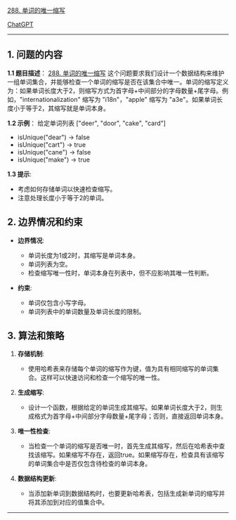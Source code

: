 [288. 单词的唯一缩写](https://leetcode.cn/problems/unique-word-abbreviation)

[ChatGPT](https://chat.openai.com/share/a516beba-afb0-4382-85c5-3e519fefc6fe)

---

## 1. 问题的内容
**1.1 题目描述**：
[288. 单词的唯一缩写](https://leetcode.cn/problems/unique-word-abbreviation) 这个问题要求我们设计一个数据结构来维护一组单词集合，并能够检查一个单词的缩写是否在该集合中唯一。单词的缩写定义为：如果单词长度大于2，则缩写方式为首字母+中间部分的字母数量+尾字母。例如，"internationalization" 缩写为 "i18n"，"apple" 缩写为 "a3e"。如果单词长度小于等于2，其缩写就是单词本身。

**1.2 示例**：
给定单词列表 ["deer", "door", "cake", "card"]

- isUnique("dear") -> false
- isUnique("cart") -> true
- isUnique("cane") -> false
- isUnique("make") -> true

**1.3 提示**:
- 考虑如何存储单词以快速检查缩写。
- 注意处理长度小于等于2的单词。

## 2. 边界情况和约束
- **边界情况**:
  - 单词长度为1或2时，其缩写是单词本身。
  - 单词列表为空。
  - 检查缩写唯一性时，单词本身在列表中，但不应影响其唯一性判断。

- **约束**:
  - 单词仅包含小写字母。
  - 单词列表中的单词数量及单词长度的限制。

## 3. 算法和策略
1. **存储机制**:
   - 使用哈希表来存储每个单词的缩写作为键，值为具有相同缩写的单词集合。这样可以快速访问和检查一个缩写的唯一性。

2. **生成缩写**:
   - 设计一个函数，根据给定的单词生成其缩写。如果单词长度大于2，则生成格式为首字母+中间部分字母数量+尾字母；否则，直接返回单词本身。

3. **唯一性检查**:
   - 当检查一个单词的缩写是否唯一时，首先生成其缩写，然后在哈希表中查找该缩写。如果缩写不存在，返回true。如果缩写存在，检查具有该缩写的单词集合中是否仅包含待检查的单词本身。

4. **数据结构更新**:
   - 当添加新单词到数据结构时，也要更新哈希表，包括生成新单词的缩写并将其添加到对应的值集合中。

---
